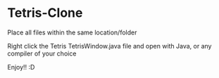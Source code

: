 # Tetris-Clone

Place all files within the same location/folder

Right click the Tetris TetrisWindow.java file and open with Java, or any compiler of your choice

Enjoy!! :D
